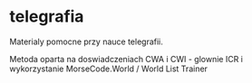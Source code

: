 # telegrafia
Materialy pomocne przy nauce telegrafii.

Metoda oparta na doswiadczeniach CWA i CWI -
glownie ICR i wykorzystanie MorseCode.World / World List Trainer
